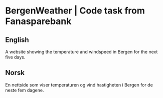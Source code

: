 # BergenWeather | Code task from Fanasparebank

## English
A website showing the temperature and windspeed in Bergen for the next five days. 


## Norsk
En nettside som viser temperaturen og vind hastigheten i Bergen for de neste fem dagene.
